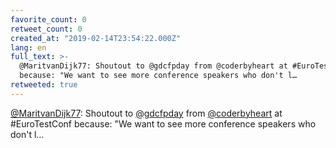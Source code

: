 ```yaml
---
favorite_count: 0
retweet_count: 0
created_at: "2019-02-14T23:54:22.000Z"
lang: en
full_text: >-
  @MaritvanDijk77: Shoutout to @gdcfpday from @coderbyheart at #EuroTestConf
  because: "We want to see more conference speakers who don't l…
retweeted: true
---
```


[@MaritvanDijk77](https://twitter.com/MaritvanDijk77): Shoutout to
[@gdcfpday](https://twitter.com/gdcfpday) from
[@coderbyheart](https://twitter.com/coderbyheart) at #EuroTestConf because: "We
want to see more conference speakers who don't l…
